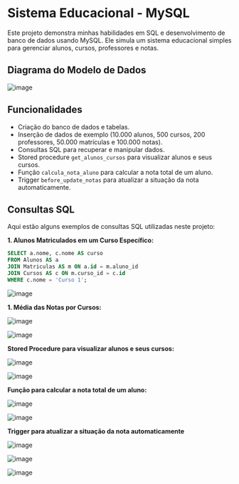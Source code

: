 # Sistema Educacional - MySQL

Este projeto demonstra minhas habilidades em SQL e desenvolvimento de banco de dados usando MySQL.  Ele simula um sistema educacional simples para gerenciar alunos, cursos, professores e notas.

## Diagrama do Modelo de Dados

![image](https://github.com/user-attachments/assets/62c720b9-07aa-46ca-b0bb-433702dc14ae)


## Funcionalidades

* Criação do banco de dados e tabelas.
* Inserção de dados de exemplo (10.000 alunos, 500 cursos, 200 professores, 50.000 matrículas e 100.000 notas).
* Consultas SQL para recuperar e manipular dados.
* Stored procedure `get_alunos_cursos` para visualizar alunos e seus cursos.
* Função `calcula_nota_aluno` para calcular a nota total de um aluno.
* Trigger `before_update_notas` para atualizar a situação da nota automaticamente.


## Consultas SQL

Aqui estão alguns exemplos de consultas SQL utilizadas neste projeto:

**1. Alunos Matriculados em um Curso Específico:**

```sql
SELECT a.nome, c.nome AS curso
FROM Alunos AS a
JOIN Matriculas AS m ON a.id = m.aluno_id
JOIN Cursos AS c ON m.curso_id = c.id
WHERE c.nome = 'Curso 1';

```

![image](https://github.com/user-attachments/assets/02aad15e-6e0a-40e8-9153-12c8cadbc911)

**1. Média das Notas por Cursos:**

![image](https://github.com/user-attachments/assets/7a4b245a-fa63-40df-a5ab-a47be268b6d3)

![image](https://github.com/user-attachments/assets/43f891ee-032e-4e1e-92cf-d13fa2eca205)

**Stored Procedure para visualizar alunos e seus cursos:**

![image](https://github.com/user-attachments/assets/d5f5c6e8-b4e9-4c7f-aa46-062ce856be66)

![image](https://github.com/user-attachments/assets/569d17d5-6813-4034-8701-f385850a1eaf)

**Função para calcular a nota total de um aluno:**

![image](https://github.com/user-attachments/assets/ff93e9b8-c6e6-44d5-8c5a-dfb80b5de6d9)

![image](https://github.com/user-attachments/assets/b360fb63-7fe6-4101-83f2-2c5e6357bd34)

**Trigger para atualizar a situação da nota automaticamente**

![image](https://github.com/user-attachments/assets/c7589344-8c06-4bec-b096-c7e585ec60e6)

![image](https://github.com/user-attachments/assets/a19d129d-8193-40c1-a23a-e49ce43702ad)

![image](https://github.com/user-attachments/assets/77e4aa9e-336a-48df-a05f-6c24c6e3f0c6)



